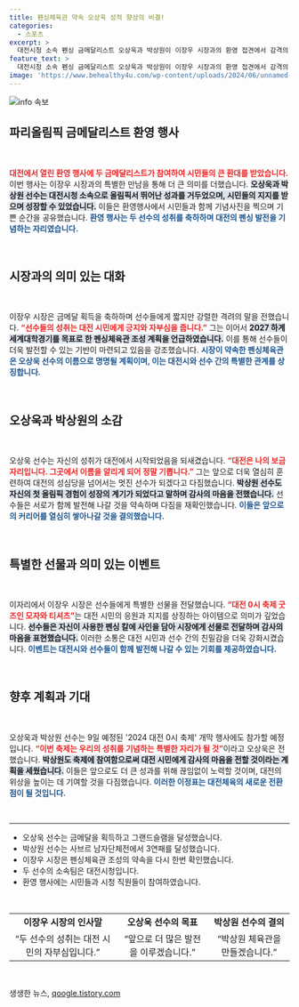```yaml
---
title: 펜싱체육관 약속 오상욱 성적 향상의 비결!
categories:
  - 스포츠
excerpt: >
  대전시청 소속 펜싱 금메달리스트 오상욱과 박상원이 이장우 시장과의 환영 접견에서 감격의 순간을 나누었습니다. 두 선수는 대전의 명예를 높이며 체육관 건립 약속에 감사의 뜻을 전했습니다. 이들의 성취는 대전의 자부심이 되며, 앞으로의 활약이 기대됩니다!
feature_text: >
  대전시청 소속 펜싱 금메달리스트 오상욱과 박상원이 이장우 시장과의 환영 접견에서 감격의 순간을 나누었습니다. 두 선수는 대전의 명예를 높이며 체육관 건립 약속에 감사의 뜻을 전했습니다. 이들의 성취는 대전의 자부심이 되며, 앞으로의 활약이 기대됩니다!
image: 'https://www.behealthy4u.com/wp-content/uploads/2024/06/unnamed-file.png'
---
```


<p><img src="https://www.behealthy4u.com/wp-content/uploads/2024/06/unnamed-file.png" alt="info 속보" /></p>

<h2 data-ke-size="size26">파리올림픽 금메달리스트 환영 행사</h2>

<p data-ke-size="size16">&nbsp;</p>

<p><b><span style="color: #ee2323;">대전에서 열린 환영 행사에 두 금메달리스트가 참여하여 시민들의 큰 환대를 받았습니다.</span></b> 이번 행사는 이장우 시장과의 특별한 만남을 통해 더 큰 의미를 더했습니다. <b><span style="background-color: #21538527;">오상욱과 박상원 선수는 대전시청 소속으로 올림픽서 뛰어난 성과를 거두었으며, 시민들의 지지를 받으며 성장할 수 있었습니다.</span></b> 이들은 환영행사에서 시민들과 함께 기념사진을 찍으며 기쁜 순간을 공유했습니다. <b><span style="color: #1a5490;">환영 행사는 두 선수의 성취를 축하하며 대전의 펜싱 발전을 기념하는 자리였습니다.</span></b></p>

<p data-ke-size="size16">&nbsp;</p>

<h2 data-ke-size="size26">시장과의 의미 있는 대화</h2>

<p data-ke-size="size16">&nbsp;</p>

<p>이장우 시장은 금메달 획득을 축하하며 선수들에게 짧지만 강렬한 격려의 말을 전했습니다. <b><span style="color: #ee2323;">“선수들의 성취는 대전 시민에게 긍지와 자부심을 줍니다.”</span></b> 그는 이어서 <b><span style="background-color: #21538527;">2027 하계세계대학경기를 목표로 한 펜싱체육관 조성 계획을 언급하였습니다.</span></b> 이를 통해 선수들이 더욱 발전할 수 있는 기반이 마련되고 있음을 강조했습니다. <b><span style="color: #1a5490;">시장이 약속한 펜싱체육관은 오상욱 선수의 이름으로 명명될 계획이며, 이는 대전시와 선수 간의 특별한 관계를 상징합니다.</span></b></p>

<p data-ke-size="size16">&nbsp;</p>

<h2 data-ke-size="size26">오상욱과 박상원의 소감</h2>

<p data-ke-size="size16">&nbsp;</p>

<p>오상욱 선수는 자신의 성취가 대전에서 시작되었음을 되새겼습니다. <b><span style="color: #ee2323;">“대전은 나의 보금자리입니다. 그곳에서 이름을 알리게 되어 정말 기쁩니다.”</span></b> 그는 앞으로 더욱 열심히 훈련하여 대전의 성심당을 넘어서는 멋진 선수가 되겠다고 다짐했습니다. <b><span style="background-color: #21538527;">박상원 선수도 자신의 첫 올림픽 경험이 성장의 계기가 되었다고 말하며 감사의 마음을 전했습니다.</span></b> 선수들은 서로가 함께 발전해 나갈 것을 약속하며 다짐을 재확인했습니다. <b><span style="color: #1a5490;">이들은 앞으로의 커리어를 열심히 쌓아나갈 것을 결의했습니다.</span></b></p>

<p data-ke-size="size16">&nbsp;</p>

<h2 data-ke-size="size26">특별한 선물과 의미 있는 이벤트</h2>

<p data-ke-size="size16">&nbsp;</p>

<p>이자리에서 이장우 시장은 선수들에게 특별한 선물을 전달했습니다. <b><span style="color: #ee2323;">“대전 0시 축제 굿즈인 모자와 티셔츠”</span></b>는 대전 시민의 응원과 지지를 상징하는 아이템으로 의미가 깊었습니다. <b><span style="background-color: #21538527;">선수들은 자신이 사용한 펜싱 칼에 사인을 담아 시장에게 선물로 전달하며 감사의 마음을 표현했습니다.</span></b> 이러한 소통은 대전 시민과 선수 간의 친밀감을 더욱 강화시켰습니다. <b><span style="color: #1a5490;">이벤트는 대전시와 선수들이 함께 발전해 나갈 수 있는 기회를 제공하였습니다.</span></b></p>

<p data-ke-size="size16">&nbsp;</p>

<h2 data-ke-size="size26">향후 계획과 기대</h2>

<p data-ke-size="size16">&nbsp;</p>

<p>오상욱과 박상원 선수는 9일 예정된 '2024 대전 0시 축제' 개막 행사에도 참가할 예정입니다. <b><span style="color: #ee2323;">“이번 축제는 우리의 성취를 기념하는 특별한 자리가 될 것”</span></b>이라고 오상욱은 전했습니다. <b><span style="background-color: #21538527;">박상원도 축제에 참여함으로써 대전 시민에게 감사의 마음을 전할 것이라는 계획을 세웠습니다.</span></b> 이들은 앞으로도 더 큰 성과를 위해 끊임없이 노력할 것이며, 대전의 위상을 높이는 데 기여할 것을 다짐했습니다. <b><span style="color: #1a5490;">이러한 이정표는 대전체육의 새로운 전환점이 될 것입니다.</span></b></p>

<p data-ke-size="size16">&nbsp;</p>

<hr>

<ul>
  <li>오상욱 선수는 금메달을 획득하고 그랜드슬램을 달성했습니다.</li>
  <li>박상원 선수는 사브르 남자단체전에서 3연패를 달성했습니다.</li>
  <li>이장우 시장은 펜싱체육관 조성의 약속을 다시 한번 확인했습니다.</li>
  <li>두 선수의 소속팀은 대전시청입니다.</li>
  <li>환영 행사에는 시민들과 시청 직원들이 참여하였습니다.</li>
</ul>

<p data-ke-size="size16">&nbsp;</p>

<table style="border-collapse: collapse; width: 100%;">
    <tbody>
        <tr>
            <td style="text-align: center; height: 17px;"><b>이장우 시장의 인사말</b></td>
            <td style="text-align: center; height: 17px;"><b>오상욱 선수의 목표</b></td>
            <td style="text-align: center; height: 17px;"><b>박상원 선수의 결의</b></td>
        </tr>
        <tr>
            <td style="text-align: center; height: 17px;">“두 선수의 성취는 대전 시민의 자부심입니다.”</td>
            <td style="text-align: center; height: 17px;">“앞으로 더 많은 발전을 이루겠습니다.”</td>
            <td style="text-align: center; height: 17px;">“박상원 체육관을 만들겠습니다.”</td>
        </tr>
    </tbody>
</table> 

<p data-ke-size="size16">&nbsp;</p>
생생한 뉴스, <a href="https://qoogle.tistory.com" rel="dofollow">qoogle.tistory.com</a>


